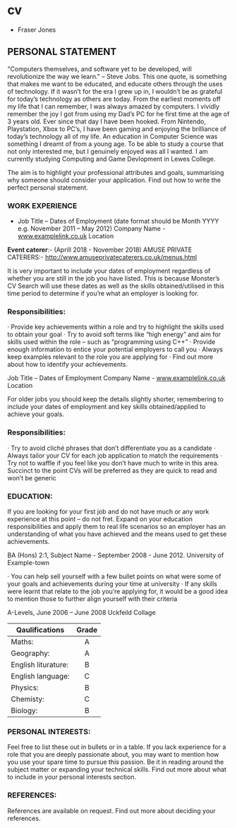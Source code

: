# cv
- Fraser Jones
  
## PERSONAL STATEMENT
"Computers themselves, and software yet to be developed, will revolutionize the way we learn." – Steve Jobs. 
This one quote, is something that makes me want to be educated, and educate others through the uses of technology. If it wasn’t for the era I grew up in, I wouldn’t be as grateful for today’s technology as others are today. From the earliest moments off my life that I can remember, I was always amazed by computers. I vividly remember the joy I got from using my Dad’s PC for he first time at the age of 3 years old. Ever since that day I have been hooked. From Nintendo, Playstation, Xbox to PC’s, I have been gaming and enjoying the brilliance of today’s technology all of my life. An education in Computer Science was something I dreamt of from a young age. To be able to study a course that not only interested me, but I genuinely enjoyed was all I wanted. I am currently studying Computing and Game Devlopment in Lewes College.
 
The aim is to highlight your professional attributes and goals, summarising why someone should consider your application. Find out how to write the perfect personal statement.
 
 
### WORK EXPERIENCE
 
- Job Title – Dates of Employment (date format should be Month YYYY e.g. November 2011 – May 2012)
Company Name - www.examplelink.co.uk
Location

**Event caterer**:- (Aprill 2018 - November 2018)
 AMUSE PRIVATE CATERERS:- http://www.amuseprivatecaterers.co.uk/menus.html


It is very important to include your dates of employment regardless of whether you are still in the job you have listed. This is because Monster’s CV Search will use these dates as well as the skills obtained/utilised in this time period to determine if you’re what an employer is looking for.

### Responsibilities:
 
·         Provide key achievements within a role and try to highlight the skills used to obtain your goal
·         Try to avoid soft terms like “high energy” and aim for skills used within the role – such as “programming using C++”
·         Provide enough information to entice your potential employers to call you
·         Always keep examples relevant to the role you are applying for
·         Find out more about how to identify your achievements.
 
 
Job Title – Dates of Employment
Company Name - www.examplelink.co.uk
Location
 
For older jobs you should keep the details slightly shorter, remembering to include your dates of employment and key skills obtained/applied to achieve your goals.
 
### Responsibilities:
 
·         Try to avoid cliché phrases that don’t differentiate you as a candidate
·         Always tailor your CV for each job application to match the requirements
·         Try not to waffle if you feel like you don’t have much to write in this area. Succinct to the point CVs will be preferred as they are quick to read and won’t be generic
 
 
### EDUCATION:
If you are looking for your first job and do not have much or any work experience at this point – do not fret. Expand on your education responsibilities and apply them to real life scenarios so an employer has an understanding of what you have achieved and the means used to get these achievements.
            	
BA (Hons) 2:1, Subject Name - September 2008 - June 2012.
University of Example-town
 
·         You can help sell yourself with a few bullet points on what were some of your goals and achievements during your time at university
·         If any skills were learnt that relate to the job you’re applying for, it would be a good idea to mention those to further align yourself with their criteria
 
A-Levels, June 2006 – June 2008
Uckfeild Collage


| Qaulifications     | Grade         |
| ------------------ |:-------------:|
| Maths:             | A             |
| Geography:         | A             |
| English liturature:| B             |
| English language:  | C             |
| Physics:           | B             |
| Chemisty:          | C             |
| Biology:           | B             |
 
 
### PERSONAL INTERESTS:
Feel free to list these out in bullets or in a table. If you lack experience for a role that you are deeply passionate about, you may want to mention how you use your spare time to pursue this passion. Be it in reading around the subject matter or expanding your technical skills. Find out more about what to include in your personal interests section.
 
 
### REFERENCES:
 
References are available on request. Find out more about deciding your references.

